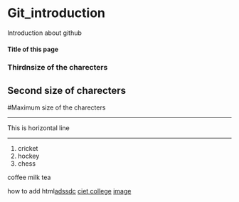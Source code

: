 # Git_introduction
Introduction about github
#### Title of this page
### Thirdnsize of the charecters
## Second size of charecters
#Maximum size of the charecters

*** 
This is horizontal line
***
1. cricket
2. hockey
3. chess

 coffee
 milk
 tea

 how to add html[adssdc](https://apssdc.in)
 [ciet college](https://www.cahlapathiengg.ac.in)
 [image ](http://cdn.akc.org/content/article-body-image/samoyed_cute_puppies.jpg)
 
